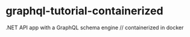 # graphql-tutorial-containerized
.NET API app with a GraphQL schema engine // containerized in docker

